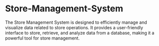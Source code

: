 # Store-Management-System
The Store Management System is designed to efficiently manage and visualize data related to store operations. It provides a user-friendly interface to store, retrieve, and analyze data from a database, making it a powerful tool for store management.
